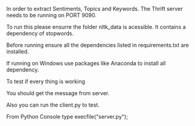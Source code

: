 In order to extract Sentiments, Topics and Keywords. The Thrift server needs to be running on PORT 9090.

To run this please ensurre the folder nltk_data is acessible. It contains a dependency of stopwords.

Before running ensure all the dependencies listed in requirements.txt are installed.

If running on Windows use packages like Anaconda to install all dependency.

To test if every thing is working 

You should get the  message from server.

Also you can run the client.py to test.

From Python Console type
execfile("server.py");